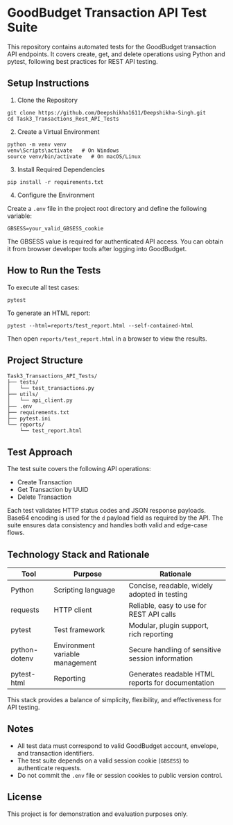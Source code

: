 # GoodBudget Transaction API Test Suite

This repository contains automated tests for the GoodBudget transaction API endpoints. It covers create, get, and delete operations using Python and pytest, following best practices for REST API testing.

## Setup Instructions

1. Clone the Repository

```
git clone https://github.com/Deepshikha1611/Deepshikha-Singh.git
cd Task3_Transactions_Rest_API_Tests
```

2. Create a Virtual Environment

```
python -m venv venv
venv\Scripts\activate   # On Windows
source venv/bin/activate   # On macOS/Linux
```

3. Install Required Dependencies

```
pip install -r requirements.txt
```

4. Configure the Environment

Create a `.env` file in the project root directory and define the following variable:

```
GBSESS=your_valid_GBSESS_cookie
```

The GBSESS value is required for authenticated API access. You can obtain it from browser developer tools after logging into GoodBudget.

## How to Run the Tests

To execute all test cases:

```
pytest
```

To generate an HTML report:

```
pytest --html=reports/test_report.html --self-contained-html
```

Then open `reports/test_report.html` in a browser to view the results.

## Project Structure

```
Task3_Transactions_API_Tests/
├── tests/
│   └── test_transactions.py
├── utils/
│   └── api_client.py
├── .env
├── requirements.txt
├── pytest.ini
└── reports/
    └── test_report.html
```

## Test Approach

The test suite covers the following API operations:

- Create Transaction
- Get Transaction by UUID
- Delete Transaction

Each test validates HTTP status codes and JSON response payloads. Base64 encoding is used for the `d` payload field as required by the API. The suite ensures data consistency and handles both valid and edge-case flows.

## Technology Stack and Rationale

| Tool          | Purpose                         | Rationale                                         |
| ------------- | ------------------------------- | ------------------------------------------------- |
| Python        | Scripting language              | Concise, readable, widely adopted in testing      |
| requests      | HTTP client                     | Reliable, easy to use for REST API calls          |
| pytest        | Test framework                  | Modular, plugin support, rich reporting           |
| python-dotenv | Environment variable management | Secure handling of sensitive session information  |
| pytest-html   | Reporting                       | Generates readable HTML reports for documentation |

This stack provides a balance of simplicity, flexibility, and effectiveness for API testing.

## Notes

- All test data must correspond to valid GoodBudget account, envelope, and transaction identifiers.
- The test suite depends on a valid session cookie (`GBSESS`) to authenticate requests.
- Do not commit the `.env` file or session cookies to public version control.

## License

This project is for demonstration and evaluation purposes only.
